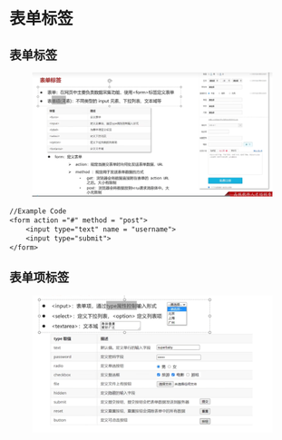 # 表单标签

## 表单标签

<figure><img src="../.gitbook/assets/image (12).png" alt=""><figcaption></figcaption></figure>

```
//Example Code
<form action ="#" method = "post">
    <input type="text" name = "username">
    <input type="submit">
</form>
```

## 表单项标签

<figure><img src="../.gitbook/assets/image (10).png" alt=""><figcaption></figcaption></figure>
